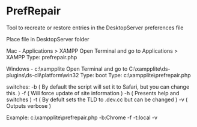 # PrefRepair
Tool to recreate or restore entries in the DesktopServer preferences file

Place file in DesktopServer folder 

Mac - Applications > XAMPP 
Open Terminal and go to Applications > XAMPP
Type: prefrepair.php

Windows - c:\xampplite
Open Terminal and go to C:\xampplite\ds-plugins\ds-cli\platform\win32
Type: boot
Type: c:\xampplite\prefrepair.php

switches:
-b ( By default the script will set it to Safari, but you can change this. )
-f ( Will force update of site information )
-h ( Presents help and switches )
-t ( By defult sets the TLD to .dev.cc but can be changed )
-v ( Outputs verbose )

Example: c:\xampplite\prefrepair.php -b:Chrome -f -t:local -v
